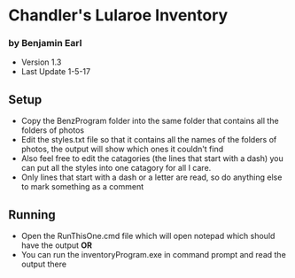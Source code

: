 # Chandler's Lularoe Inventory
### by Benjamin Earl

- Version 1.3
- Last Update 1-5-17

## Setup
- Copy the BenzProgram folder into the same folder that contains all the folders of photos
- Edit the styles.txt file so that it contains all the names of the folders of photos, the output will show which ones it couldn't find
- Also feel free to edit the catagories (the lines that start with a dash) you can put all the styles into one catagory for all I care.
- Only lines that start with a dash or a letter are read, so do anything else to mark something as a comment

## Running
- Open the RunThisOne.cmd file which will open notepad which should have the output
  **OR**
- You can run the inventoryProgram.exe in command prompt and read the output there
